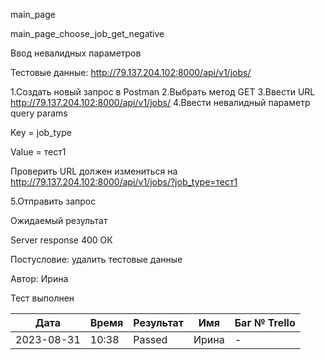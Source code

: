 main_page

main_page_choose_job_get_negative

Ввод невалидных параметров

Тестовые данные: http://79.137.204.102:8000/api/v1/jobs/

1.Создать новый запрос в Postman
2.Выбрать метод GET
3.Ввести URL http://79.137.204.102:8000/api/v1/jobs/
4.Ввести невалидный параметр query params 

Key = job_type

Value = тест1

Проверить URL должен измениться на http://79.137.204.102:8000/api/v1/jobs/?job_type=тест1

5.Отправить запрос

Ожидаемый результат

Server response 400 ОК


Постусловие: удалить тестовые данные

Автор: Ирина

Тест выполнен

|     Дата    | Время | Результат|   Имя  | Баг № Trello|
|     ---     |  ---  |    ---   |   ---  |      ---    |
|  2023-08-31 | 10:38 |   Passed |  Ирина |       -     | 